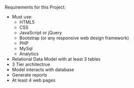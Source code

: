 Requirements for this Project:

- Must use:
  - HTML5
  - CSS
  - JavaScript or jQuery
  - Bootstrap (or any responsive web design framework)
  - PHP
  - MySql
  - Analytics
- Relational Data Model with at least 3 tables
- 3 Tier architectrue
- Model interacts with database
- Generate reports
- At least 4 web pages
